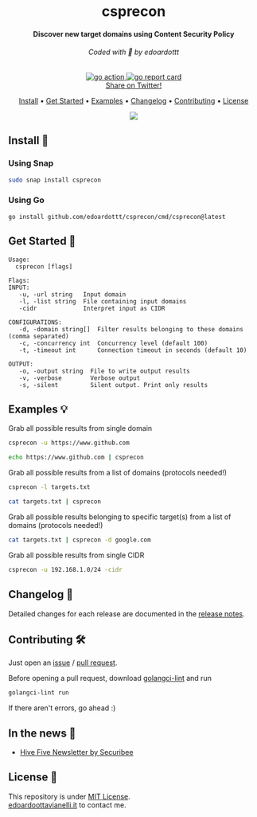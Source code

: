 <h1 align="center">
  csprecon
  <br>
</h1>

<h4 align="center">Discover new target domains using Content Security Policy</h4>

<h6 align="center"> Coded with 💙 by edoardottt </h6>

<p align="center">

  <a href="https://github.com/edoardottt/csprecon/actions">
      <img src="https://github.com/edoardottt/csprecon/actions/workflows/go.yml/badge.svg" alt="go action">
  </a>

  <a href="https://goreportcard.com/report/github.com/edoardottt/csprecon">
      <img src="https://goreportcard.com/badge/github.com/edoardottt/csprecon" alt="go report card">
  </a>

<br>
  <!--Tweet button-->
  <a href="https://twitter.com/intent/tweet?text=csprecon%20-%20Reconnaissance%20tool%20based%20on%20Content%20Security%20Policy%20https%3A%2F%2Fgithub.com%2Fedoardottt%2Fcsprecon%20%23golang%20%23github%20%23linux%20%23infosec%20%23bugbounty" target="_blank">Share on Twitter!
  </a>
</p>

<p align="center">
  <a href="#install-">Install</a> •
  <a href="#get-started-">Get Started</a> •
  <a href="#examples-bulb">Examples</a> •
  <a href="#changelog-">Changelog</a> •
  <a href="#contributing-">Contributing</a> •
  <a href="#license-">License</a>
</p>

<p align="center">
  <img src="https://github.com/edoardottt/images/blob/main/csprecon/csprecon.gif">
</p>
  
Install 📡
----------

### Using Snap
```bash
sudo snap install csprecon
```

### Using Go
```
go install github.com/edoardottt/csprecon/cmd/csprecon@latest
```

Get Started 🎉
----------

```console
Usage:
  csprecon [flags]

Flags:
INPUT:
   -u, -url string   Input domain
   -l, -list string  File containing input domains
   -cidr             Interpret input as CIDR

CONFIGURATIONS:
   -d, -domain string[]  Filter results belonging to these domains (comma separated)
   -c, -concurrency int  Concurrency level (default 100)
   -t, -timeout int      Connection timeout in seconds (default 10)

OUTPUT:
   -o, -output string  File to write output results
   -v, -verbose        Verbose output
   -s, -silent         Silent output. Print only results
```

Examples :bulb:
----------

Grab all possible results from single domain
```bash
csprecon -u https://www.github.com
```

```bash
echo https://www.github.com | csprecon
```

Grab all possible results from a list of domains (protocols needed!)
```bash
csprecon -l targets.txt
```

```bash
cat targets.txt | csprecon
```

Grab all possible results belonging to specific target(s) from a list of domains (protocols needed!)
```bash
cat targets.txt | csprecon -d google.com
```

Grab all possible results from single CIDR
```bash
csprecon -u 192.168.1.0/24 -cidr
```

Changelog 📌
-------
Detailed changes for each release are documented in the [release notes](https://github.com/edoardottt/csprecon/releases).

Contributing 🛠
-------

Just open an [issue](https://github.com/edoardottt/csprecon/issues) / [pull request](https://github.com/edoardottt/csprecon/pulls).

Before opening a pull request, download [golangci-lint](https://golangci-lint.run/usage/install/) and run
```bash
golangci-lint run
```
If there aren't errors, go ahead :)


In the news 📰
-------

- [Hive Five Newsletter by Securibee](https://securib.ee/newsletter/)

License 📝
-------

This repository is under [MIT License](https://github.com/edoardottt/csprecon/blob/main/LICENSE).  
[edoardoottavianelli.it](https://www.edoardoottavianelli.it) to contact me.
